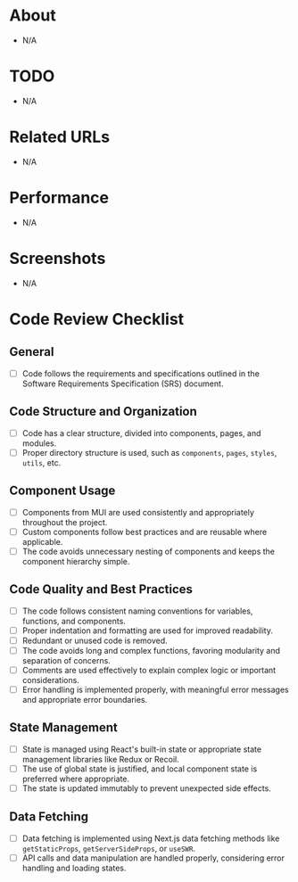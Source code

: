 # About

- N/A

# TODO

- N/A

# Related URLs

- N/A

# Performance

- N/A

# Screenshots

- N/A

# Code Review Checklist

## General

- [ ] Code follows the requirements and specifications outlined in the Software Requirements Specification (SRS) document.

## Code Structure and Organization

- [ ] Code has a clear structure, divided into components, pages, and modules.
- [ ] Proper directory structure is used, such as `components`, `pages`, `styles`, `utils`, etc.

## Component Usage

- [ ] Components from MUI are used consistently and appropriately throughout the project.
- [ ] Custom components follow best practices and are reusable where applicable.
- [ ] The code avoids unnecessary nesting of components and keeps the component hierarchy simple.

## Code Quality and Best Practices

- [ ] The code follows consistent naming conventions for variables, functions, and components.
- [ ] Proper indentation and formatting are used for improved readability.
- [ ] Redundant or unused code is removed.
- [ ] The code avoids long and complex functions, favoring modularity and separation of concerns.
- [ ] Comments are used effectively to explain complex logic or important considerations.
- [ ] Error handling is implemented properly, with meaningful error messages and appropriate error boundaries.

## State Management

- [ ] State is managed using React's built-in state or appropriate state management libraries like Redux or Recoil.
- [ ] The use of global state is justified, and local component state is preferred where appropriate.
- [ ] The state is updated immutably to prevent unexpected side effects.

## Data Fetching

- [ ] Data fetching is implemented using Next.js data fetching methods like `getStaticProps`, `getServerSideProps`, or `useSWR`.
- [ ] API calls and data manipulation are handled properly, considering error handling and loading states.
